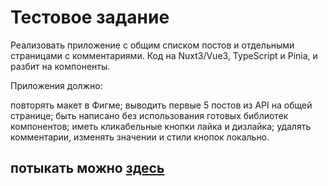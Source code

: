 # Тестовое задание
Реализовать приложение с общим списком постов и отдельными страницами с комментариями. Код на Nuxt3/Vue3, TypeScript и Pinia, и разбит на компоненты.

Приложения должно:

повторять макет в Фигме;
выводить первые 5 постов из API на общей странице;
быть написано без использования готовых библиотек компонентов;
иметь кликабельные кнопки лайка и дизлайка;
удалять комментарии, изменять значении и стили кнопок локально.

## потыкать можно [здесь](https://time2sleep.github.io/sasflix_test)
